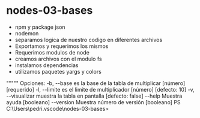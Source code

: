 # nodes-03-bases
* npm    y package json
* nodemon
* separamos logica de nuestro codigo en diferentes archivos
* Exportamos y requerimos los mismos
* Requerimos  modulos de node
* creamos archivos con el modulo fs
* instalamos dependencias
* utilizamos paquetes yargs y colors


"""""
Opciones:
  -b, --base         es la base de la tabla de multiplicar  [número] [requerido]
  -l, --limite       es el  limite de multiplicador       [número] [defecto: 10]
  -v, --visualizar   muestra la tabla en pantalla               [defecto: false]
      --help        Muestra ayuda                                     [booleano]
      --version     Muestra número de versión                         [booleano]
PS C:\Users\pedri\.vscode\nodes-03-bases> 
